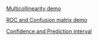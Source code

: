 
[Multicollinearity demo](https://multicollinearity-demo-by-yash.streamlit.app/)

[ROC and Confusion matrix demo](https://roc-confusion-matrix-by-yash.streamlit.app/)

[Confidence and Prediction interval](https://confidence-and-prediction-interval-demo.streamlit.app/)
